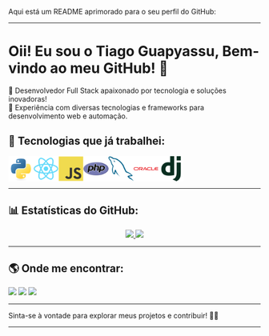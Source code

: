 Aqui está um README aprimorado para o seu perfil do GitHub:

---

# Oii! Eu sou o Tiago Guapyassu, Bem-vindo ao meu GitHub! 🚀  

🔹 Desenvolvedor Full Stack apaixonado por tecnologia e soluções inovadoras!  
🔹 Experiência com diversas tecnologias e frameworks para desenvolvimento web e automação.  

## 🚀 Tecnologias que já trabalhei:

<div style="display: flex; flex-wrap: wrap;">
  <img src="https://raw.githubusercontent.com/devicons/devicon/master/icons/python/python-original.svg" alt="Python" width="50" height="50"/>
  <img src="https://raw.githubusercontent.com/devicons/devicon/master/icons/react/react-original.svg" alt="React" width="50" height="50"/>
  <img src="https://raw.githubusercontent.com/devicons/devicon/master/icons/javascript/javascript-original.svg" alt="JavaScript" width="50" height="50"/>
  <img src="https://raw.githubusercontent.com/devicons/devicon/master/icons/php/php-original.svg" alt="PHP" width="50" height="50"/>
  <img src="https://raw.githubusercontent.com/devicons/devicon/master/icons/mysql/mysql-original.svg" alt="MySQL" width="50" height="50"/>
  <img src="https://raw.githubusercontent.com/devicons/devicon/master/icons/oracle/oracle-original.svg" alt="PL/SQL" width="50" height="50"/>
  <img src="https://raw.githubusercontent.com/devicons/devicon/master/icons/django/django-plain.svg" alt="Django" width="50" height="50"/>
</div>

---

## 📊 Estatísticas do GitHub:

<div align="center">
  <a href="https://github.com/TGuapyassu">
    <img height="180em" src="https://github-readme-stats.vercel.app/api?username=TGuapyassu&show_icons=true&theme=tokyonight&include_all_commits=true&count_private=true"/>
    <img height="150em" src="https://github-readme-stats.vercel.app/api/top-langs/?username=TGuapyassu&layout=compact&langs_count=7&theme=tokyonight"/>
  </a>
</div>

---

## 🌎 Onde me encontrar:

<div> 
  <a href="https://www.instagram.com/tguapyassu/" target="_blank"><img src="https://img.shields.io/badge/-Instagram-%23E4405F?style=for-the-badge&logo=instagram&logoColor=white" target="_blank"></a>
  <a href="https://www.linkedin.com/in/tguapyassu/" target="_blank"><img src="https://img.shields.io/badge/-LinkedIn-%230077B5?style=for-the-badge&logo=linkedin&logoColor=white" target="_blank"></a> 
  <a href="https://portfolio-tguapyassu.vercel.app/" target="_blank"><img src="https://img.shields.io/badge/-Portfolio-%23333?style=for-the-badge&logo=book&logoColor=white" target="_blank"></a>
</div>

---

Sinta-se à vontade para explorar meus projetos e contribuir! 🚀😃

---
